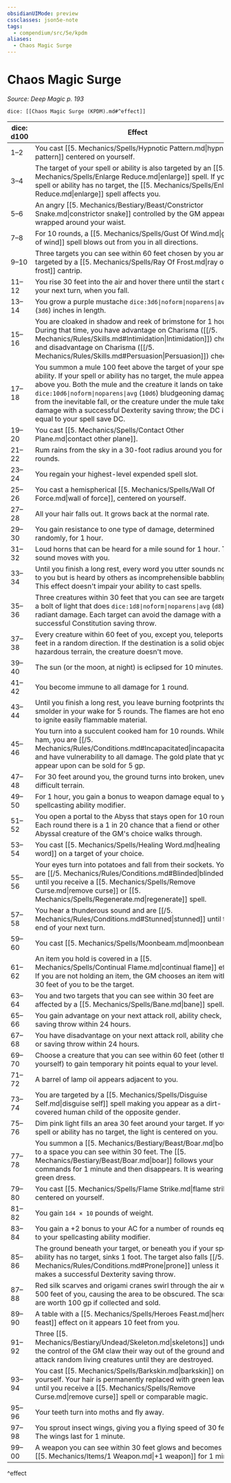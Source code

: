 ```yaml
---
obsidianUIMode: preview
cssclasses: json5e-note
tags:
  - compendium/src/5e/kpdm
aliases:
  - Chaos Magic Surge
---
```

# Chaos Magic Surge
*Source: Deep Magic p. 193* 

`dice: [[Chaos Magic Surge (KPDM).md#^effect]]`

| dice: d100 | Effect |
|------------|--------|
| 1–2 | You cast [[5. Mechanics/Spells/Hypnotic Pattern.md\|hypnotic pattern]] centered on yourself. |
| 3–4 | The target of your spell or ability is also targeted by an [[5. Mechanics/Spells/Enlarge Reduce.md\|enlarge]] spell. If your spell or ability has no target, the [[5. Mechanics/Spells/Enlarge Reduce.md\|enlarge]] spell affects you. |
| 5–6 | An angry [[5. Mechanics/Bestiary/Beast/Constrictor Snake.md\|constrictor snake]] controlled by the GM appears wrapped around your waist. |
| 7–8 | For 10 rounds, a [[5. Mechanics/Spells/Gust Of Wind.md\|gust of wind]] spell blows out from you in all directions. |
| 9–10 | Three targets you can see within 60 feet chosen by you are targeted by a [[5. Mechanics/Spells/Ray Of Frost.md\|ray of frost]] cantrip. |
| 11–12 | You rise 30 feet into the air and hover there until the start of your next turn, when you fall. |
| 13–14 | You grow a purple mustache `dice:3d6\|noform\|noparens\|avg` (`3d6`) inches in length. |
| 15–16 | You are cloaked in shadow and reek of brimstone for 1 hour. During that time, you have advantage on Charisma ([[/5. Mechanics/Rules/Skills.md#Intimidation\|Intimidation]]) checks and disadvantage on Charisma ([[/5. Mechanics/Rules/Skills.md#Persuasion\|Persuasion]]) checks. |
| 17–18 | You summon a mule 100 feet above the target of your spell or ability. If your spell or ability has no target, the mule appears above you. Both the mule and the creature it lands on take `dice:10d6\|noform\|noparens\|avg` (`10d6`) bludgeoning damage from the inevitable fall, or the creature under the mule takes no damage with a successful Dexterity saving throw; the DC is equal to your spell save DC. |
| 19–20 | You cast [[5. Mechanics/Spells/Contact Other Plane.md\|contact other plane]]. |
| 21–22 | Rum rains from the sky in a 30-foot radius around you for 10 rounds. |
| 23–24 | You regain your highest-level expended spell slot. |
| 25–26 | You cast a hemispherical [[5. Mechanics/Spells/Wall Of Force.md\|wall of force]], centered on yourself. |
| 27–28 | All your hair falls out. It grows back at the normal rate. |
| 29–30 | You gain resistance to one type of damage, determined randomly, for 1 hour. |
| 31–32 | Loud horns that can be heard for a mile sound for 1 hour. The sound moves with you. |
| 33–34 | Until you finish a long rest, every word you utter sounds normal to you but is heard by others as incomprehensible babbling. This effect doesn't impair your ability to cast spells. |
| 35–36 | Three creatures within 30 feet that you can see are targeted by a bolt of light that does `dice:1d8\|noform\|noparens\|avg` (`d8`) radiant damage. Each target can avoid the damage with a successful Constitution saving throw. |
| 37–38 | Every creature within 60 feet of you, except you, teleports 10 feet in a random direction. If the destination is a solid object or hazardous terrain, the creature doesn't move. |
| 39–40 | The sun (or the moon, at night) is eclipsed for 10 minutes. |
| 41–42 | You become immune to all damage for 1 round. |
| 43–44 | Until you finish a long rest, you leave burning footprints that smolder in your wake for 5 rounds. The flames are hot enough to ignite easily flammable material. |
| 45–46 | You turn into a succulent cooked ham for 10 rounds. While a ham, you are [[/5. Mechanics/Rules/Conditions.md#Incapacitated\|incapacitated]] and have vulnerability to all damage. The gold plate that you appear upon can be sold for 5 gp. |
| 47–48 | For 30 feet around you, the ground turns into broken, uneven, difficult terrain. |
| 49–50 | For 1 hour, you gain a bonus to weapon damage equal to your spellcasting ability modifier. |
| 51–52 | You open a portal to the Abyss that stays open for 10 rounds. Each round there is a 1 in 20 chance that a fiend or other Abyssal creature of the GM's choice walks through. |
| 53–54 | You cast [[5. Mechanics/Spells/Healing Word.md\|healing word]] on a target of your choice. |
| 55–56 | Your eyes turn into potatoes and fall from their sockets. You are [[/5. Mechanics/Rules/Conditions.md#Blinded\|blinded]] until you receive a [[5. Mechanics/Spells/Remove Curse.md\|remove curse]] or [[5. Mechanics/Spells/Regenerate.md\|regenerate]] spell. |
| 57–58 | You hear a thunderous sound and are [[/5. Mechanics/Rules/Conditions.md#Stunned\|stunned]] until the end of your next turn. |
| 59–60 | You cast [[5. Mechanics/Spells/Moonbeam.md\|moonbeam]]. |
| 61–62 | An item you hold is covered in a [[5. Mechanics/Spells/Continual Flame.md\|continual flame]] effect. If you are not holding an item, the GM chooses an item within 30 feet of you to be the target. |
| 63–64 | You and two targets that you can see within 30 feet are affected by a [[5. Mechanics/Spells/Bane.md\|bane]] spell. |
| 65–66 | You gain advantage on your next attack roll, ability check, or saving throw within 24 hours. |
| 67–68 | You have disadvantage on your next attack roll, ability check, or saving throw within 24 hours. |
| 69–70 | Choose a creature that you can see within 60 feet (other than yourself) to gain temporary hit points equal to your level. |
| 71–72 | A barrel of lamp oil appears adjacent to you. |
| 73–74 | You are targeted by a [[5. Mechanics/Spells/Disguise Self.md\|disguise self]] spell making you appear as a dirt-covered human child of the opposite gender. |
| 75–76 | Dim pink light fills an area 30 feet around your target. If your spell or ability has no target, the light is centered on you. |
| 77–78 | You summon a [[5. Mechanics/Bestiary/Beast/Boar.md\|boar]] to a space you can see within 30 feet. The [[5. Mechanics/Bestiary/Beast/Boar.md\|boar]] follows your commands for 1 minute and then disappears. It is wearing a green dress. |
| 79–80 | You cast [[5. Mechanics/Spells/Flame Strike.md\|flame strike]] centered on yourself. |
| 81–82 | You gain `1d4 × 10` pounds of weight. |
| 83–84 | You gain a +2 bonus to your AC for a number of rounds equal to your spellcasting ability modifier. |
| 85–86 | The ground beneath your target, or beneath you if your spell or ability has no target, sinks 1 foot. The target also falls [[/5. Mechanics/Rules/Conditions.md#Prone\|prone]] unless it makes a successful Dexterity saving throw. |
| 87–88 | Red silk scarves and origami cranes swirl through the air within 500 feet of you, causing the area to be obscured. The scarves are worth 100 gp if collected and sold. |
| 89–90 | A table with a [[5. Mechanics/Spells/Heroes Feast.md\|heroes' feast]] effect on it appears 10 feet from you. |
| 91–92 | Three [[5. Mechanics/Bestiary/Undead/Skeleton.md\|skeletons]] under the control of the GM claw their way out of the ground and attack random living creatures until they are destroyed. |
| 93–94 | You cast [[5. Mechanics/Spells/Barkskin.md\|barkskin]] on yourself. Your hair is permanently replaced with green leaves until you receive a [[5. Mechanics/Spells/Remove Curse.md\|remove curse]] spell or comparable magic. |
| 95–96 | Your teeth turn into moths and fly away. |
| 97–98 | You sprout insect wings, giving you a flying speed of 30 feet. The wings last for 1 minute. |
| 99–00 | A weapon you can see within 30 feet glows and becomes a [[5. Mechanics/Items/1 Weapon.md\|+1 weapon]] for 1 minute. |
^effect
